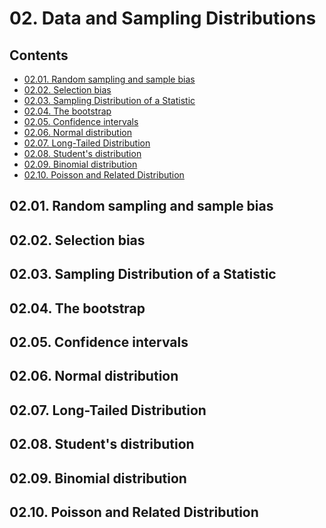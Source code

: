 <!--
Filename: 	note.md
Project: 	/Users/shume/Developer/stat/PracticalStatisticsForDataScientists/02
Author: 	shumez <https://github.com/shumez>
Created: 	2019-06-12 14:34:8
Modified: 	2019-06-12 14:40:26
-----
Copyright (c) 2019 shumez
-->

# 02. Data and Sampling Distributions

## Contents

* [02.01. Random sampling and sample bias][0201]
* [02.02. Selection bias][0202]
* [02.03. Sampling Distribution of a Statistic][0203]
* [02.04. The bootstrap][0204]
* [02.05. Confidence intervals][0205]
* [02.06. Normal distribution][0206]
* [02.07. Long-Tailed Distribution][0207]
* [02.08. Student's distribution][0208]
* [02.09. Binomial distribution][0209]
* [02.10. Poisson and Related Distribution][0210]


## 02.01. Random sampling and sample bias
## 02.02. Selection bias
## 02.03. Sampling Distribution of a Statistic
## 02.04. The bootstrap
## 02.05. Confidence intervals
## 02.06. Normal distribution
## 02.07. Long-Tailed Distribution
## 02.08. Student's distribution
## 02.09. Binomial distribution
## 02.10. Poisson and Related Distribution




##
<!-- toc -->
[0201]: #0201_random_sampling_and_sample_bias
[0202]: #0202_selection_bias
[0203]: #0203_sampling_distribution_of_a_statistic
[0204]: #0204_the_bootstrap
[0205]: #0205_confidence_intervals
[0206]: #0206_normal_distribution
[0207]: #0207_long-tailed_distribution
[0208]: #0208_students_distribution
[0209]: #0209_binomial_distribution
[0210]: #0210_poisson_and_related_distribution

<!-- ref -->

<!-- fig -->

<!-- term -->

<style type="text/css">
	img{width: 51%; float: right;}
</style>